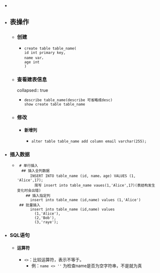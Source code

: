 -
- ## 表操作
	- ### 创建
		- ```
		  create table table_name(
		  id int primary key,
		  name var，
		  age int
		  )
		  ```
	- ### 查看建表信息
	  collapsed:: true
		- ```
		  describe table_name(describe 可省略成desc)
		  show create table table_name
		  ```
	- ### 修改
		- #### 新增列
			- ```
			  alter table table_name add column email varchar(255);
			  ```
- ### 插入数据
	- ```
	   # 单行插入
	   	## 插入全列数据
	   		INSERT INTO table_name (id, name，age) VALUES (1, 'Alice',17);
	          简写 insert into table_name vaues(1,'Alice',17)(表结构发生变化时会出错)
	      ## 插入指定列
	      	insert into table_name (id,name) values (1,'Alice')
	   ## 批量插入
	   		insert into table_name (id,name) values
	          (1,'Alice'),
	          (2,'Bob'),
	          (3,'raye');
	  ```
- ### SQL语句
	- #### 运算符
		- `<>`：比较运算符，表示不等于。
			- 例：`name <> ''` 为检查name是否为空字符串，不是就为真